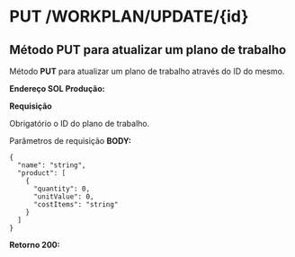 # PUT /WORKPLAN/UPDATE/{id}

## Método PUT para atualizar um plano de trabalho

Método **PUT** para atualizar um plano de trabalho através do ID do mesmo.

**Endereço SOL Produção:**&#x20;

**Requisição**

Obrigatório o ID do plano de trabalho.

Parâmetros de requisição **BODY:**

```
{
  "name": "string",
  "product": [
    {
      "quantity": 0,
      "unitValue": 0,
      "costItems": "string"
    }
  ]
}
```

**Retorno 200:**
